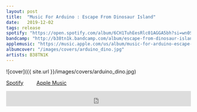```yaml
---
layout: post
title:  "Music For Arduino : Escape From Dinosaur Island"
date:   2019-12-02
tags: release
spotify: "https://open.spotify.com/album/6CH1TuhEesRlc01AGGA5bh?si=wn0S2uHuQy-15r_n52coVw"
bandcamp: "http://b38tn1k.bandcamp.com/album/escape-from-dinosaur-island"
applemusic: "https://music.apple.com/us/album/music-for-arduino-escape-from-dinosaur-island-ep/1489620689"
albumcover: "/images/covers/arduino_dino.jpg"
artists: B38TN1K
---
```

![cover]({{ site.url }}/images/covers/arduino_dino.jpg)

<a href="https://open.spotify.com/album/6CH1TuhEesRlc01AGGA5bh?si=wn0S2uHuQy-15r_n52coVw"> Spotify</a>
&emsp;&emsp;
<a href="https://music.apple.com/us/album/music-for-arduino-escape-from-dinosaur-island-ep/1489620689"> Apple Music</a>
<iframe style="border: 0; width: 100%; height: 42px;" src="https://bandcamp.com/EmbeddedPlayer/album=3521045326/size=small/bgcol=ffffff/linkcol=0687f5/transparent=true/" seamless><a href="http://b38tn1k.bandcamp.com/album/escape-from-dinosaur-island">Escape From Dinosaur Island by B38TN1K</a></iframe>
